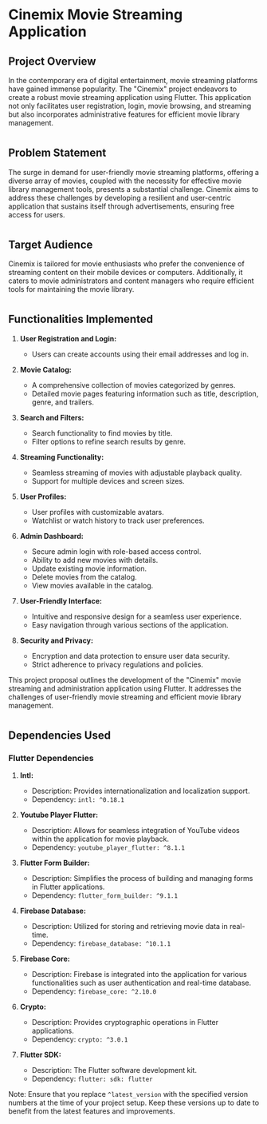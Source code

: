 # Cinemix Movie Streaming Application
 
## Project Overview
In the contemporary era of digital entertainment, movie streaming platforms have gained immense popularity. The "Cinemix" project endeavors to create a robust movie streaming application using Flutter. This application not only facilitates user registration, login, movie browsing, and streaming but also incorporates administrative features for efficient movie library management.

#
## Problem Statement
The surge in demand for user-friendly movie streaming platforms, offering a diverse array of movies, coupled with the necessity for effective movie library management tools, presents a substantial challenge. Cinemix aims to address these challenges by developing a resilient and user-centric application that sustains itself through advertisements, ensuring free access for users.

#
## Target Audience
Cinemix is tailored for movie enthusiasts who prefer the convenience of streaming content on their mobile devices or computers. Additionally, it caters to movie administrators and content managers who require efficient tools for maintaining the movie library.

#
## Functionalities Implemented
1. **User Registration and Login:**
   - Users can create accounts using their email addresses and log in.

2. **Movie Catalog:**
   - A comprehensive collection of movies categorized by genres.
   - Detailed movie pages featuring information such as title, description, genre, and trailers.

3. **Search and Filters:**
   - Search functionality to find movies by title.
   - Filter options to refine search results by genre.

4. **Streaming Functionality:**
   - Seamless streaming of movies with adjustable playback quality.
   - Support for multiple devices and screen sizes.

5. **User Profiles:**
   - User profiles with customizable avatars.
   - Watchlist or watch history to track user preferences.

6. **Admin Dashboard:**
   - Secure admin login with role-based access control.
   - Ability to add new movies with details.
   - Update existing movie information.
   - Delete movies from the catalog.
   - View movies available in the catalog.

7. **User-Friendly Interface:**
   - Intuitive and responsive design for a seamless user experience.
   - Easy navigation through various sections of the application.

8. **Security and Privacy:**
   - Encryption and data protection to ensure user data security.
   - Strict adherence to privacy regulations and policies.

This project proposal outlines the development of the "Cinemix" movie streaming and administration application using Flutter. It addresses the challenges of user-friendly movie streaming and efficient movie library management.

#

## Dependencies Used

### Flutter Dependencies

1. **Intl:**
   - Description: Provides internationalization and localization support.
   - Dependency: `intl: ^0.18.1`

2. **Youtube Player Flutter:**
   - Description: Allows for seamless integration of YouTube videos within the application for movie playback.
   - Dependency: `youtube_player_flutter: ^8.1.1`

3. **Flutter Form Builder:**
   - Description: Simplifies the process of building and managing forms in Flutter applications.
   - Dependency: `flutter_form_builder: ^9.1.1`

4. **Firebase Database:**
   - Description: Utilized for storing and retrieving movie data in real-time.
   - Dependency: `firebase_database: ^10.1.1`

5. **Firebase Core:**
   - Description: Firebase is integrated into the application for various functionalities such as user authentication and real-time database.
   - Dependency: `firebase_core: ^2.10.0`

6. **Crypto:**

   - Description: Provides cryptographic operations in Flutter applications.
   - Dependency: `crypto: ^3.0.1`

7. **Flutter SDK:**
   - Description: The Flutter software development kit.
   - Dependency: `flutter: sdk: flutter`

Note: Ensure that you replace `^latest_version` with the specified version numbers at the time of your project setup. Keep these versions up to date to benefit from the latest features and improvements.
